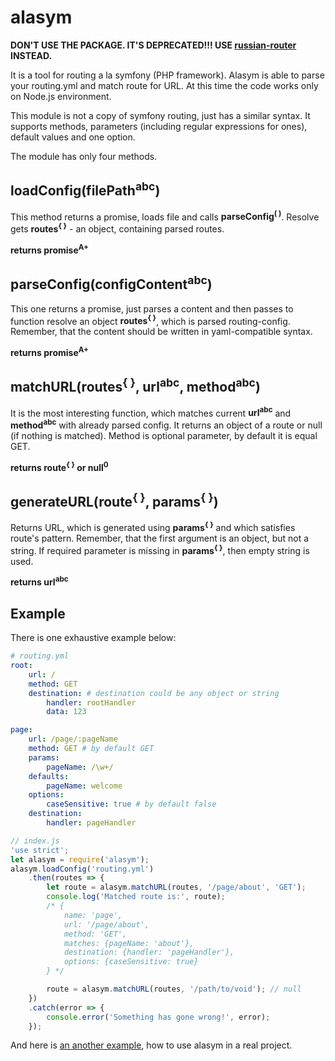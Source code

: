 # alasym
**DON'T USE THE PACKAGE. IT'S DEPRECATED!!!
USE [russian-router](https://github.com/Enet/russian-router) INSTEAD.**

It is a tool for routing a la symfony (PHP framework). Alasym is able to parse your routing.yml and match route for URL. At this time the code works only on Node.js environment.

This module is not a copy of symfony routing, just has a similar syntax. It supports methods, parameters (including regular expressions for ones), default values and one option.

The module has only four methods.
## loadConfig(filePath<sup>abc</sup>)
This method returns a promise, loads file and calls **parseConfig<sup>( )</sup>**. Resolve gets **routes<sup>{ }</sup>** - an object, containing parsed routes.

**returns promise<sup>A+</sup>**

## parseConfig(configContent<sup>abc</sup>)
This one returns a promise, just parses a content and then passes to function resolve an object **routes<sup>{ }</sup>**, which is parsed routing-config. Remember, that the content should be written in yaml-compatible syntax.

**returns promise<sup>A+</sup>**

## matchURL(routes<sup>{ }</sup>, url<sup>abc</sup>, method<sup>abc</sup>)
It is the most interesting function, which matches current **url<sup>abc</sup>** and **method<sup>abc</sup>** with already parsed config. It returns an object of a route or null (if nothing is matched). Method is optional parameter, by default it is equal GET.

**returns route<sup>{ }</sup> or null<sup>0</sup>**

## generateURL(route<sup>{ }</sup>, params<sup>{ }</sup>)
Returns URL, which is generated using **params<sup>{ }</sup>** and which satisfies route's pattern. Remember, that the first argument is an object, but not a string. If required parameter is missing in **params<sup>{ }</sup>**, then empty string is used.

**returns url<sup>abc</sup>**

## Example
There is one exhaustive example below:
```yaml
# routing.yml
root:
    url: /
    method: GET
    destination: # destination could be any object or string
        handler: rootHandler
        data: 123

page:
    url: /page/:pageName
    method: GET # by default GET
    params:
        pageName: /\w+/
    defaults:
        pageName: welcome
    options:
        caseSensitive: true # by default false
    destination:
        handler: pageHandler
```
```javascript
// index.js
'use strict';
let alasym = require('alasym');
alasym.loadConfig('routing.yml')
    .then(routes => {
        let route = alasym.matchURL(routes, '/page/about', 'GET');
        console.log('Matched route is:', route);
        /* {
            name: 'page',
            url: '/page/about',
            method: 'GET',
            matches: {pageName: 'about'},
            destination: {handler: 'pageHandler'},
            options: {caseSensitive: true}
        } */

        route = alasym.matchURL(routes, '/path/to/void'); // null
    })
    .catch(error => {
        console.error('Something has gone wrong!', error);
    });
```
And here is [an another example](https://github.com/Enet/demo-es2015), how to use alasym in a real project.
